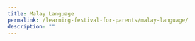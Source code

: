 ```yaml
---
title: Malay Language
permalink: /learning-festival-for-parents/malay-language/
description: ""
---
```

